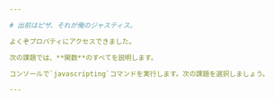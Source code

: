 ```yaml
---

# 出前はピザ、それが俺のジャスティス。

よくぞプロパティにアクセスできました。

次の課題では、**関数**のすべてを説明します。

コンソールで`javascripting`コマンドを実行します。次の課題を選択しましょう。

---
```

